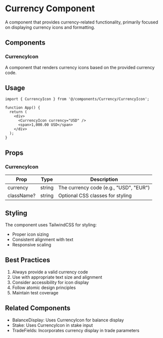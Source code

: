 # Currency Component

A component that provides currency-related functionality, primarily focused on displaying currency icons and formatting.

## Components

### CurrencyIcon

A component that renders currency icons based on the provided currency code.

## Usage

```tsx
import { CurrencyIcon } from '@/components/Currency/CurrencyIcon';

function App() {
  return (
    <div>
      <CurrencyIcon currency="USD" />
      <span>1,000.00 USD</span>
    </div>
  );
}
```

## Props

### CurrencyIcon

| Prop | Type | Description |
|------|------|-------------|
| currency | string | The currency code (e.g., "USD", "EUR") |
| className? | string | Optional CSS classes for styling |

## Styling

The component uses TailwindCSS for styling:
- Proper icon sizing
- Consistent alignment with text
- Responsive scaling

## Best Practices

1. Always provide a valid currency code
2. Use with appropriate text size and alignment
3. Consider accessibility for icon display
4. Follow atomic design principles
5. Maintain test coverage

## Related Components

- BalanceDisplay: Uses CurrencyIcon for balance display
- Stake: Uses CurrencyIcon in stake input
- TradeFields: Incorporates currency display in trade parameters
